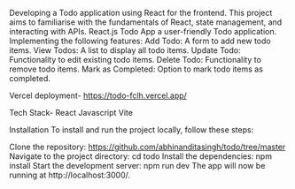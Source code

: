 Developing a Todo application using React for the frontend. This project aims to familiarise with the fundamentals of React, state management, and interacting with APIs.
React.js Todo App
a user-friendly Todo application.
Implementing the following features:
Add Todo: A form to add new todo items.
View Todos: A list to display all todo items.
Update Todo: Functionality to edit existing todo items.
Delete Todo: Functionality to remove todo items.
Mark as Completed: Option to mark todo items as completed.

Vercel deployment-
https://todo-fclh.vercel.app/

Tech Stack-
React
Javascript
Vite

Installation
To install and run the project locally, follow these steps:

Clone the repository: https://github.com/abhinanditasingh/todo/tree/master
Navigate to the project directory: cd todo
Install the dependencies: npm install
Start the development server: npm run dev
The app will now be running at http://localhost:3000/.
